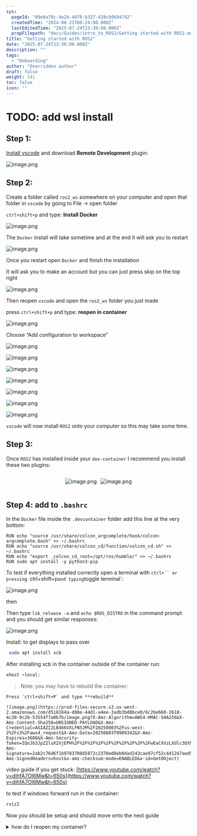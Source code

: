 ```yaml
---
sys:
  pageId: "89e0a78c-4e2b-4070-b327-d28cb0694742"
  createdTime: "2024-08-21T00:24:00.000Z"
  lastEditedTime: "2025-07-24T23:30:00.000Z"
  propFilepath: "docs/Guides/intro_to_ROS2/Getting started with ROS2.md"
title: "Getting started with ROS2"
date: "2025-07-24T23:30:00.000Z"
description: ""
tags:
  - "Onboarding"
author: "Overridden author"
draft: false
weight: 141
toc: false
icon: ""
---
```


# TODO: add wsl install

## Step 1:

[Install vscode](https://code.visualstudio.com/download) and download **Remote Development** plugin:

![image.png](https://prod-files-secure.s3.us-west-2.amazonaws.com/d518164a-d88e-44d1-a4ee-3adb3bd8bce0/efb52993-1881-4a40-b95e-6f020334f022/image.png?X-Amz-Algorithm=AWS4-HMAC-SHA256&X-Amz-Content-Sha256=UNSIGNED-PAYLOAD&X-Amz-Credential=ASIAZI2LB466SNA2D32Y%2F20250803%2Fus-west-2%2Fs3%2Faws4_request&X-Amz-Date=20250803T090930Z&X-Amz-Expires=3600&X-Amz-Security-Token=IQoJb3JpZ2luX2VjEPH%2F%2F%2F%2F%2F%2F%2F%2F%2F%2FwEaCXVzLXdlc3QtMiJHMEUCIQC4i5z4cZflC0P89LRB4n73UwXIPxIRaywiqaDJuki94QIgTHycn17Zs%2FDj0QJf7iirOGvcoiwdqI0KM9O8RB0d5hgq%2FwMIKhAAGgw2Mzc0MjMxODM4MDUiDLq1syyYZ9t2RUeWfyrcA1KGISiq%2B3mN7lmnZIS3Tz7KyscfCywunw%2BW9SWwAOl7w9j6ZZ1HGG1Bj6L6ROBnN56nSThSgBG%2FM%2BYoJ6lIOQvPx9gGsuSFPdrj0NsuAXSYWwiWfs1q5E225lUEKk5O34XOkdDZA5zJjbeBy0sn4%2BDMTXL2lQgXe%2BirXSRgfFbD9zzrYOVJ32dHwcpfa3KYK%2FXqH%2FEVd0unhESASkk9iBiAwQW8ZGWSqitceH6ham9JDI46JIWQVw2I4ZNwlMxDmcTO7wN%2BFRvKfWKlgYlRKOUIfesGAyIcWvR0WhHBJIvQ%2BY6gHcXxYL9wH1WAtj0M%2FB3wXK5SwNwBDFXKTk3llfJ3%2BfszhidFy%2BBa6AvlfBVSSQZDosTQ5ophRM2Xdn9jeQa%2FDhRFjDuRge0Gi6ZQkybARW7tVGIxBkNJd3yiTQl4%2BCahA2hVEi5Cu862LGXB3oXOeCy23Mlm5YJe%2BV%2Btf6L4td6RZ6iaM1L2Cdmdk8rBthxaicQ8%2FXh%2BaZwVaD%2BVZxn0llQqpN4Yc0nUUp5WC90D25zYjvvy3cNlHo9UjC9QiN9Smuuey%2B3IpABoq0LZk82UWXle8gYf65AvFyB1RMqAZa5D4IAQh1S5%2FgPm3jIyKUptMXWFLCaEBH4WMIfCvMQGOqUBWhZD3oGPLix%2Fla7Fg6opkJKK%2BX5qhVcAcLnYH4rVFBNjRPtnHP6zlQv0Kh%2FhCDOA3copFzODbFZ%2FEQAhhA7KhzrhHTB0ROWgg066V9hlJV3e%2BA8hKUDyHYFGMmpzCFedPwWm%2Fi0XTxRynmTvjr6a8MU8u1SBpUgwhUfojGGUMaarsihHfyXcTnpOXgN4DNpjIAlEFNAolwKIvWHRg33ompL2h9AO&X-Amz-Signature=91a772faf3c644c62a1e727ff56c8d720b4691b96b94eb78846d1812f369b8ab&X-Amz-SignedHeaders=host&x-amz-checksum-mode=ENABLED&x-id=GetObject)

## Step 2:

Create a folder called `ros2_ws` somewhere on your computer and open that folder in `vscode` by going to File → open folder 

`ctrl+shift+p` and type: **Install Docker**

![image.png](https://prod-files-secure.s3.us-west-2.amazonaws.com/d518164a-d88e-44d1-a4ee-3adb3bd8bce0/2269dc0e-1cd5-47ff-bceb-c04ad9b2eab0/image.png?X-Amz-Algorithm=AWS4-HMAC-SHA256&X-Amz-Content-Sha256=UNSIGNED-PAYLOAD&X-Amz-Credential=ASIAZI2LB466SNA2D32Y%2F20250803%2Fus-west-2%2Fs3%2Faws4_request&X-Amz-Date=20250803T090930Z&X-Amz-Expires=3600&X-Amz-Security-Token=IQoJb3JpZ2luX2VjEPH%2F%2F%2F%2F%2F%2F%2F%2F%2F%2FwEaCXVzLXdlc3QtMiJHMEUCIQC4i5z4cZflC0P89LRB4n73UwXIPxIRaywiqaDJuki94QIgTHycn17Zs%2FDj0QJf7iirOGvcoiwdqI0KM9O8RB0d5hgq%2FwMIKhAAGgw2Mzc0MjMxODM4MDUiDLq1syyYZ9t2RUeWfyrcA1KGISiq%2B3mN7lmnZIS3Tz7KyscfCywunw%2BW9SWwAOl7w9j6ZZ1HGG1Bj6L6ROBnN56nSThSgBG%2FM%2BYoJ6lIOQvPx9gGsuSFPdrj0NsuAXSYWwiWfs1q5E225lUEKk5O34XOkdDZA5zJjbeBy0sn4%2BDMTXL2lQgXe%2BirXSRgfFbD9zzrYOVJ32dHwcpfa3KYK%2FXqH%2FEVd0unhESASkk9iBiAwQW8ZGWSqitceH6ham9JDI46JIWQVw2I4ZNwlMxDmcTO7wN%2BFRvKfWKlgYlRKOUIfesGAyIcWvR0WhHBJIvQ%2BY6gHcXxYL9wH1WAtj0M%2FB3wXK5SwNwBDFXKTk3llfJ3%2BfszhidFy%2BBa6AvlfBVSSQZDosTQ5ophRM2Xdn9jeQa%2FDhRFjDuRge0Gi6ZQkybARW7tVGIxBkNJd3yiTQl4%2BCahA2hVEi5Cu862LGXB3oXOeCy23Mlm5YJe%2BV%2Btf6L4td6RZ6iaM1L2Cdmdk8rBthxaicQ8%2FXh%2BaZwVaD%2BVZxn0llQqpN4Yc0nUUp5WC90D25zYjvvy3cNlHo9UjC9QiN9Smuuey%2B3IpABoq0LZk82UWXle8gYf65AvFyB1RMqAZa5D4IAQh1S5%2FgPm3jIyKUptMXWFLCaEBH4WMIfCvMQGOqUBWhZD3oGPLix%2Fla7Fg6opkJKK%2BX5qhVcAcLnYH4rVFBNjRPtnHP6zlQv0Kh%2FhCDOA3copFzODbFZ%2FEQAhhA7KhzrhHTB0ROWgg066V9hlJV3e%2BA8hKUDyHYFGMmpzCFedPwWm%2Fi0XTxRynmTvjr6a8MU8u1SBpUgwhUfojGGUMaarsihHfyXcTnpOXgN4DNpjIAlEFNAolwKIvWHRg33ompL2h9AO&X-Amz-Signature=783bc6ff5eff40d0bf95f35720ec53aa657c092b83ae7f4d0268f107a0a1db1a&X-Amz-SignedHeaders=host&x-amz-checksum-mode=ENABLED&x-id=GetObject)

The `Docker` install will take sometime and at the end it will ask you to restart

![image.png](https://prod-files-secure.s3.us-west-2.amazonaws.com/d518164a-d88e-44d1-a4ee-3adb3bd8bce0/ed233f78-be33-4b1f-b89c-9c346c0e961e/image.png?X-Amz-Algorithm=AWS4-HMAC-SHA256&X-Amz-Content-Sha256=UNSIGNED-PAYLOAD&X-Amz-Credential=ASIAZI2LB466SNA2D32Y%2F20250803%2Fus-west-2%2Fs3%2Faws4_request&X-Amz-Date=20250803T090930Z&X-Amz-Expires=3600&X-Amz-Security-Token=IQoJb3JpZ2luX2VjEPH%2F%2F%2F%2F%2F%2F%2F%2F%2F%2FwEaCXVzLXdlc3QtMiJHMEUCIQC4i5z4cZflC0P89LRB4n73UwXIPxIRaywiqaDJuki94QIgTHycn17Zs%2FDj0QJf7iirOGvcoiwdqI0KM9O8RB0d5hgq%2FwMIKhAAGgw2Mzc0MjMxODM4MDUiDLq1syyYZ9t2RUeWfyrcA1KGISiq%2B3mN7lmnZIS3Tz7KyscfCywunw%2BW9SWwAOl7w9j6ZZ1HGG1Bj6L6ROBnN56nSThSgBG%2FM%2BYoJ6lIOQvPx9gGsuSFPdrj0NsuAXSYWwiWfs1q5E225lUEKk5O34XOkdDZA5zJjbeBy0sn4%2BDMTXL2lQgXe%2BirXSRgfFbD9zzrYOVJ32dHwcpfa3KYK%2FXqH%2FEVd0unhESASkk9iBiAwQW8ZGWSqitceH6ham9JDI46JIWQVw2I4ZNwlMxDmcTO7wN%2BFRvKfWKlgYlRKOUIfesGAyIcWvR0WhHBJIvQ%2BY6gHcXxYL9wH1WAtj0M%2FB3wXK5SwNwBDFXKTk3llfJ3%2BfszhidFy%2BBa6AvlfBVSSQZDosTQ5ophRM2Xdn9jeQa%2FDhRFjDuRge0Gi6ZQkybARW7tVGIxBkNJd3yiTQl4%2BCahA2hVEi5Cu862LGXB3oXOeCy23Mlm5YJe%2BV%2Btf6L4td6RZ6iaM1L2Cdmdk8rBthxaicQ8%2FXh%2BaZwVaD%2BVZxn0llQqpN4Yc0nUUp5WC90D25zYjvvy3cNlHo9UjC9QiN9Smuuey%2B3IpABoq0LZk82UWXle8gYf65AvFyB1RMqAZa5D4IAQh1S5%2FgPm3jIyKUptMXWFLCaEBH4WMIfCvMQGOqUBWhZD3oGPLix%2Fla7Fg6opkJKK%2BX5qhVcAcLnYH4rVFBNjRPtnHP6zlQv0Kh%2FhCDOA3copFzODbFZ%2FEQAhhA7KhzrhHTB0ROWgg066V9hlJV3e%2BA8hKUDyHYFGMmpzCFedPwWm%2Fi0XTxRynmTvjr6a8MU8u1SBpUgwhUfojGGUMaarsihHfyXcTnpOXgN4DNpjIAlEFNAolwKIvWHRg33ompL2h9AO&X-Amz-Signature=8ce4b6d07ca93df67957b9052712cba0eef1c820cdccbb76add5c8d0347c8649&X-Amz-SignedHeaders=host&x-amz-checksum-mode=ENABLED&x-id=GetObject)

Once you restart open `Docker` and finish the installation

It will ask you to make an account but you can just press skip on the top right

![image.png](https://prod-files-secure.s3.us-west-2.amazonaws.com/d518164a-d88e-44d1-a4ee-3adb3bd8bce0/21010ad9-1659-4fd9-9f59-9932a09b2a3d/image.png?X-Amz-Algorithm=AWS4-HMAC-SHA256&X-Amz-Content-Sha256=UNSIGNED-PAYLOAD&X-Amz-Credential=ASIAZI2LB466SNA2D32Y%2F20250803%2Fus-west-2%2Fs3%2Faws4_request&X-Amz-Date=20250803T090930Z&X-Amz-Expires=3600&X-Amz-Security-Token=IQoJb3JpZ2luX2VjEPH%2F%2F%2F%2F%2F%2F%2F%2F%2F%2FwEaCXVzLXdlc3QtMiJHMEUCIQC4i5z4cZflC0P89LRB4n73UwXIPxIRaywiqaDJuki94QIgTHycn17Zs%2FDj0QJf7iirOGvcoiwdqI0KM9O8RB0d5hgq%2FwMIKhAAGgw2Mzc0MjMxODM4MDUiDLq1syyYZ9t2RUeWfyrcA1KGISiq%2B3mN7lmnZIS3Tz7KyscfCywunw%2BW9SWwAOl7w9j6ZZ1HGG1Bj6L6ROBnN56nSThSgBG%2FM%2BYoJ6lIOQvPx9gGsuSFPdrj0NsuAXSYWwiWfs1q5E225lUEKk5O34XOkdDZA5zJjbeBy0sn4%2BDMTXL2lQgXe%2BirXSRgfFbD9zzrYOVJ32dHwcpfa3KYK%2FXqH%2FEVd0unhESASkk9iBiAwQW8ZGWSqitceH6ham9JDI46JIWQVw2I4ZNwlMxDmcTO7wN%2BFRvKfWKlgYlRKOUIfesGAyIcWvR0WhHBJIvQ%2BY6gHcXxYL9wH1WAtj0M%2FB3wXK5SwNwBDFXKTk3llfJ3%2BfszhidFy%2BBa6AvlfBVSSQZDosTQ5ophRM2Xdn9jeQa%2FDhRFjDuRge0Gi6ZQkybARW7tVGIxBkNJd3yiTQl4%2BCahA2hVEi5Cu862LGXB3oXOeCy23Mlm5YJe%2BV%2Btf6L4td6RZ6iaM1L2Cdmdk8rBthxaicQ8%2FXh%2BaZwVaD%2BVZxn0llQqpN4Yc0nUUp5WC90D25zYjvvy3cNlHo9UjC9QiN9Smuuey%2B3IpABoq0LZk82UWXle8gYf65AvFyB1RMqAZa5D4IAQh1S5%2FgPm3jIyKUptMXWFLCaEBH4WMIfCvMQGOqUBWhZD3oGPLix%2Fla7Fg6opkJKK%2BX5qhVcAcLnYH4rVFBNjRPtnHP6zlQv0Kh%2FhCDOA3copFzODbFZ%2FEQAhhA7KhzrhHTB0ROWgg066V9hlJV3e%2BA8hKUDyHYFGMmpzCFedPwWm%2Fi0XTxRynmTvjr6a8MU8u1SBpUgwhUfojGGUMaarsihHfyXcTnpOXgN4DNpjIAlEFNAolwKIvWHRg33ompL2h9AO&X-Amz-Signature=1096c319094ffc747c903c22b774ddf1e3f4157f2b5ae806e5320381b5ac3ac8&X-Amz-SignedHeaders=host&x-amz-checksum-mode=ENABLED&x-id=GetObject)

Then reopen `vscode` and open the `ros2_ws` folder you just made

press `ctrl+shift+p` and type: **reopen in container**

![image.png](https://prod-files-secure.s3.us-west-2.amazonaws.com/d518164a-d88e-44d1-a4ee-3adb3bd8bce0/4e93b8c2-41ad-488c-8095-c74205196118/image.png?X-Amz-Algorithm=AWS4-HMAC-SHA256&X-Amz-Content-Sha256=UNSIGNED-PAYLOAD&X-Amz-Credential=ASIAZI2LB466SNA2D32Y%2F20250803%2Fus-west-2%2Fs3%2Faws4_request&X-Amz-Date=20250803T090930Z&X-Amz-Expires=3600&X-Amz-Security-Token=IQoJb3JpZ2luX2VjEPH%2F%2F%2F%2F%2F%2F%2F%2F%2F%2FwEaCXVzLXdlc3QtMiJHMEUCIQC4i5z4cZflC0P89LRB4n73UwXIPxIRaywiqaDJuki94QIgTHycn17Zs%2FDj0QJf7iirOGvcoiwdqI0KM9O8RB0d5hgq%2FwMIKhAAGgw2Mzc0MjMxODM4MDUiDLq1syyYZ9t2RUeWfyrcA1KGISiq%2B3mN7lmnZIS3Tz7KyscfCywunw%2BW9SWwAOl7w9j6ZZ1HGG1Bj6L6ROBnN56nSThSgBG%2FM%2BYoJ6lIOQvPx9gGsuSFPdrj0NsuAXSYWwiWfs1q5E225lUEKk5O34XOkdDZA5zJjbeBy0sn4%2BDMTXL2lQgXe%2BirXSRgfFbD9zzrYOVJ32dHwcpfa3KYK%2FXqH%2FEVd0unhESASkk9iBiAwQW8ZGWSqitceH6ham9JDI46JIWQVw2I4ZNwlMxDmcTO7wN%2BFRvKfWKlgYlRKOUIfesGAyIcWvR0WhHBJIvQ%2BY6gHcXxYL9wH1WAtj0M%2FB3wXK5SwNwBDFXKTk3llfJ3%2BfszhidFy%2BBa6AvlfBVSSQZDosTQ5ophRM2Xdn9jeQa%2FDhRFjDuRge0Gi6ZQkybARW7tVGIxBkNJd3yiTQl4%2BCahA2hVEi5Cu862LGXB3oXOeCy23Mlm5YJe%2BV%2Btf6L4td6RZ6iaM1L2Cdmdk8rBthxaicQ8%2FXh%2BaZwVaD%2BVZxn0llQqpN4Yc0nUUp5WC90D25zYjvvy3cNlHo9UjC9QiN9Smuuey%2B3IpABoq0LZk82UWXle8gYf65AvFyB1RMqAZa5D4IAQh1S5%2FgPm3jIyKUptMXWFLCaEBH4WMIfCvMQGOqUBWhZD3oGPLix%2Fla7Fg6opkJKK%2BX5qhVcAcLnYH4rVFBNjRPtnHP6zlQv0Kh%2FhCDOA3copFzODbFZ%2FEQAhhA7KhzrhHTB0ROWgg066V9hlJV3e%2BA8hKUDyHYFGMmpzCFedPwWm%2Fi0XTxRynmTvjr6a8MU8u1SBpUgwhUfojGGUMaarsihHfyXcTnpOXgN4DNpjIAlEFNAolwKIvWHRg33ompL2h9AO&X-Amz-Signature=b019d32f87b367312caead0497b9b1d85e9b7c351fed980613cf5515269802ac&X-Amz-SignedHeaders=host&x-amz-checksum-mode=ENABLED&x-id=GetObject)

Choose “Add configuration to workspace”

![image.png](https://prod-files-secure.s3.us-west-2.amazonaws.com/d518164a-d88e-44d1-a4ee-3adb3bd8bce0/9560b282-5060-4989-ba37-97e7b2c22476/image.png?X-Amz-Algorithm=AWS4-HMAC-SHA256&X-Amz-Content-Sha256=UNSIGNED-PAYLOAD&X-Amz-Credential=ASIAZI2LB466SNA2D32Y%2F20250803%2Fus-west-2%2Fs3%2Faws4_request&X-Amz-Date=20250803T090930Z&X-Amz-Expires=3600&X-Amz-Security-Token=IQoJb3JpZ2luX2VjEPH%2F%2F%2F%2F%2F%2F%2F%2F%2F%2FwEaCXVzLXdlc3QtMiJHMEUCIQC4i5z4cZflC0P89LRB4n73UwXIPxIRaywiqaDJuki94QIgTHycn17Zs%2FDj0QJf7iirOGvcoiwdqI0KM9O8RB0d5hgq%2FwMIKhAAGgw2Mzc0MjMxODM4MDUiDLq1syyYZ9t2RUeWfyrcA1KGISiq%2B3mN7lmnZIS3Tz7KyscfCywunw%2BW9SWwAOl7w9j6ZZ1HGG1Bj6L6ROBnN56nSThSgBG%2FM%2BYoJ6lIOQvPx9gGsuSFPdrj0NsuAXSYWwiWfs1q5E225lUEKk5O34XOkdDZA5zJjbeBy0sn4%2BDMTXL2lQgXe%2BirXSRgfFbD9zzrYOVJ32dHwcpfa3KYK%2FXqH%2FEVd0unhESASkk9iBiAwQW8ZGWSqitceH6ham9JDI46JIWQVw2I4ZNwlMxDmcTO7wN%2BFRvKfWKlgYlRKOUIfesGAyIcWvR0WhHBJIvQ%2BY6gHcXxYL9wH1WAtj0M%2FB3wXK5SwNwBDFXKTk3llfJ3%2BfszhidFy%2BBa6AvlfBVSSQZDosTQ5ophRM2Xdn9jeQa%2FDhRFjDuRge0Gi6ZQkybARW7tVGIxBkNJd3yiTQl4%2BCahA2hVEi5Cu862LGXB3oXOeCy23Mlm5YJe%2BV%2Btf6L4td6RZ6iaM1L2Cdmdk8rBthxaicQ8%2FXh%2BaZwVaD%2BVZxn0llQqpN4Yc0nUUp5WC90D25zYjvvy3cNlHo9UjC9QiN9Smuuey%2B3IpABoq0LZk82UWXle8gYf65AvFyB1RMqAZa5D4IAQh1S5%2FgPm3jIyKUptMXWFLCaEBH4WMIfCvMQGOqUBWhZD3oGPLix%2Fla7Fg6opkJKK%2BX5qhVcAcLnYH4rVFBNjRPtnHP6zlQv0Kh%2FhCDOA3copFzODbFZ%2FEQAhhA7KhzrhHTB0ROWgg066V9hlJV3e%2BA8hKUDyHYFGMmpzCFedPwWm%2Fi0XTxRynmTvjr6a8MU8u1SBpUgwhUfojGGUMaarsihHfyXcTnpOXgN4DNpjIAlEFNAolwKIvWHRg33ompL2h9AO&X-Amz-Signature=1076818446f9fb8cf13c72d6cf2cf795e73a21aa7d9e9d9924796a54e319a6d5&X-Amz-SignedHeaders=host&x-amz-checksum-mode=ENABLED&x-id=GetObject)

![image.png](https://prod-files-secure.s3.us-west-2.amazonaws.com/d518164a-d88e-44d1-a4ee-3adb3bd8bce0/2ee63f81-886b-48e8-a553-dc6e5eac99e4/image.png?X-Amz-Algorithm=AWS4-HMAC-SHA256&X-Amz-Content-Sha256=UNSIGNED-PAYLOAD&X-Amz-Credential=ASIAZI2LB466SNA2D32Y%2F20250803%2Fus-west-2%2Fs3%2Faws4_request&X-Amz-Date=20250803T090930Z&X-Amz-Expires=3600&X-Amz-Security-Token=IQoJb3JpZ2luX2VjEPH%2F%2F%2F%2F%2F%2F%2F%2F%2F%2FwEaCXVzLXdlc3QtMiJHMEUCIQC4i5z4cZflC0P89LRB4n73UwXIPxIRaywiqaDJuki94QIgTHycn17Zs%2FDj0QJf7iirOGvcoiwdqI0KM9O8RB0d5hgq%2FwMIKhAAGgw2Mzc0MjMxODM4MDUiDLq1syyYZ9t2RUeWfyrcA1KGISiq%2B3mN7lmnZIS3Tz7KyscfCywunw%2BW9SWwAOl7w9j6ZZ1HGG1Bj6L6ROBnN56nSThSgBG%2FM%2BYoJ6lIOQvPx9gGsuSFPdrj0NsuAXSYWwiWfs1q5E225lUEKk5O34XOkdDZA5zJjbeBy0sn4%2BDMTXL2lQgXe%2BirXSRgfFbD9zzrYOVJ32dHwcpfa3KYK%2FXqH%2FEVd0unhESASkk9iBiAwQW8ZGWSqitceH6ham9JDI46JIWQVw2I4ZNwlMxDmcTO7wN%2BFRvKfWKlgYlRKOUIfesGAyIcWvR0WhHBJIvQ%2BY6gHcXxYL9wH1WAtj0M%2FB3wXK5SwNwBDFXKTk3llfJ3%2BfszhidFy%2BBa6AvlfBVSSQZDosTQ5ophRM2Xdn9jeQa%2FDhRFjDuRge0Gi6ZQkybARW7tVGIxBkNJd3yiTQl4%2BCahA2hVEi5Cu862LGXB3oXOeCy23Mlm5YJe%2BV%2Btf6L4td6RZ6iaM1L2Cdmdk8rBthxaicQ8%2FXh%2BaZwVaD%2BVZxn0llQqpN4Yc0nUUp5WC90D25zYjvvy3cNlHo9UjC9QiN9Smuuey%2B3IpABoq0LZk82UWXle8gYf65AvFyB1RMqAZa5D4IAQh1S5%2FgPm3jIyKUptMXWFLCaEBH4WMIfCvMQGOqUBWhZD3oGPLix%2Fla7Fg6opkJKK%2BX5qhVcAcLnYH4rVFBNjRPtnHP6zlQv0Kh%2FhCDOA3copFzODbFZ%2FEQAhhA7KhzrhHTB0ROWgg066V9hlJV3e%2BA8hKUDyHYFGMmpzCFedPwWm%2Fi0XTxRynmTvjr6a8MU8u1SBpUgwhUfojGGUMaarsihHfyXcTnpOXgN4DNpjIAlEFNAolwKIvWHRg33ompL2h9AO&X-Amz-Signature=4de63be54deb908aff4f07c746f833f81473ba08837731bcd97618e1f41d86c7&X-Amz-SignedHeaders=host&x-amz-checksum-mode=ENABLED&x-id=GetObject)

![image.png](https://prod-files-secure.s3.us-west-2.amazonaws.com/d518164a-d88e-44d1-a4ee-3adb3bd8bce0/e0fd626c-c8b6-4b2c-95d1-fa4c26514504/image.png?X-Amz-Algorithm=AWS4-HMAC-SHA256&X-Amz-Content-Sha256=UNSIGNED-PAYLOAD&X-Amz-Credential=ASIAZI2LB466SNA2D32Y%2F20250803%2Fus-west-2%2Fs3%2Faws4_request&X-Amz-Date=20250803T090930Z&X-Amz-Expires=3600&X-Amz-Security-Token=IQoJb3JpZ2luX2VjEPH%2F%2F%2F%2F%2F%2F%2F%2F%2F%2FwEaCXVzLXdlc3QtMiJHMEUCIQC4i5z4cZflC0P89LRB4n73UwXIPxIRaywiqaDJuki94QIgTHycn17Zs%2FDj0QJf7iirOGvcoiwdqI0KM9O8RB0d5hgq%2FwMIKhAAGgw2Mzc0MjMxODM4MDUiDLq1syyYZ9t2RUeWfyrcA1KGISiq%2B3mN7lmnZIS3Tz7KyscfCywunw%2BW9SWwAOl7w9j6ZZ1HGG1Bj6L6ROBnN56nSThSgBG%2FM%2BYoJ6lIOQvPx9gGsuSFPdrj0NsuAXSYWwiWfs1q5E225lUEKk5O34XOkdDZA5zJjbeBy0sn4%2BDMTXL2lQgXe%2BirXSRgfFbD9zzrYOVJ32dHwcpfa3KYK%2FXqH%2FEVd0unhESASkk9iBiAwQW8ZGWSqitceH6ham9JDI46JIWQVw2I4ZNwlMxDmcTO7wN%2BFRvKfWKlgYlRKOUIfesGAyIcWvR0WhHBJIvQ%2BY6gHcXxYL9wH1WAtj0M%2FB3wXK5SwNwBDFXKTk3llfJ3%2BfszhidFy%2BBa6AvlfBVSSQZDosTQ5ophRM2Xdn9jeQa%2FDhRFjDuRge0Gi6ZQkybARW7tVGIxBkNJd3yiTQl4%2BCahA2hVEi5Cu862LGXB3oXOeCy23Mlm5YJe%2BV%2Btf6L4td6RZ6iaM1L2Cdmdk8rBthxaicQ8%2FXh%2BaZwVaD%2BVZxn0llQqpN4Yc0nUUp5WC90D25zYjvvy3cNlHo9UjC9QiN9Smuuey%2B3IpABoq0LZk82UWXle8gYf65AvFyB1RMqAZa5D4IAQh1S5%2FgPm3jIyKUptMXWFLCaEBH4WMIfCvMQGOqUBWhZD3oGPLix%2Fla7Fg6opkJKK%2BX5qhVcAcLnYH4rVFBNjRPtnHP6zlQv0Kh%2FhCDOA3copFzODbFZ%2FEQAhhA7KhzrhHTB0ROWgg066V9hlJV3e%2BA8hKUDyHYFGMmpzCFedPwWm%2Fi0XTxRynmTvjr6a8MU8u1SBpUgwhUfojGGUMaarsihHfyXcTnpOXgN4DNpjIAlEFNAolwKIvWHRg33ompL2h9AO&X-Amz-Signature=28ace0b8337a2be3f1f58a76b7716009850a2f859ea173cfaa659b219f2cf8c7&X-Amz-SignedHeaders=host&x-amz-checksum-mode=ENABLED&x-id=GetObject)

![image.png](https://prod-files-secure.s3.us-west-2.amazonaws.com/d518164a-d88e-44d1-a4ee-3adb3bd8bce0/a2e13f50-d2ab-4719-a4c2-7ced634bfc9d/image.png?X-Amz-Algorithm=AWS4-HMAC-SHA256&X-Amz-Content-Sha256=UNSIGNED-PAYLOAD&X-Amz-Credential=ASIAZI2LB466SNA2D32Y%2F20250803%2Fus-west-2%2Fs3%2Faws4_request&X-Amz-Date=20250803T090930Z&X-Amz-Expires=3600&X-Amz-Security-Token=IQoJb3JpZ2luX2VjEPH%2F%2F%2F%2F%2F%2F%2F%2F%2F%2FwEaCXVzLXdlc3QtMiJHMEUCIQC4i5z4cZflC0P89LRB4n73UwXIPxIRaywiqaDJuki94QIgTHycn17Zs%2FDj0QJf7iirOGvcoiwdqI0KM9O8RB0d5hgq%2FwMIKhAAGgw2Mzc0MjMxODM4MDUiDLq1syyYZ9t2RUeWfyrcA1KGISiq%2B3mN7lmnZIS3Tz7KyscfCywunw%2BW9SWwAOl7w9j6ZZ1HGG1Bj6L6ROBnN56nSThSgBG%2FM%2BYoJ6lIOQvPx9gGsuSFPdrj0NsuAXSYWwiWfs1q5E225lUEKk5O34XOkdDZA5zJjbeBy0sn4%2BDMTXL2lQgXe%2BirXSRgfFbD9zzrYOVJ32dHwcpfa3KYK%2FXqH%2FEVd0unhESASkk9iBiAwQW8ZGWSqitceH6ham9JDI46JIWQVw2I4ZNwlMxDmcTO7wN%2BFRvKfWKlgYlRKOUIfesGAyIcWvR0WhHBJIvQ%2BY6gHcXxYL9wH1WAtj0M%2FB3wXK5SwNwBDFXKTk3llfJ3%2BfszhidFy%2BBa6AvlfBVSSQZDosTQ5ophRM2Xdn9jeQa%2FDhRFjDuRge0Gi6ZQkybARW7tVGIxBkNJd3yiTQl4%2BCahA2hVEi5Cu862LGXB3oXOeCy23Mlm5YJe%2BV%2Btf6L4td6RZ6iaM1L2Cdmdk8rBthxaicQ8%2FXh%2BaZwVaD%2BVZxn0llQqpN4Yc0nUUp5WC90D25zYjvvy3cNlHo9UjC9QiN9Smuuey%2B3IpABoq0LZk82UWXle8gYf65AvFyB1RMqAZa5D4IAQh1S5%2FgPm3jIyKUptMXWFLCaEBH4WMIfCvMQGOqUBWhZD3oGPLix%2Fla7Fg6opkJKK%2BX5qhVcAcLnYH4rVFBNjRPtnHP6zlQv0Kh%2FhCDOA3copFzODbFZ%2FEQAhhA7KhzrhHTB0ROWgg066V9hlJV3e%2BA8hKUDyHYFGMmpzCFedPwWm%2Fi0XTxRynmTvjr6a8MU8u1SBpUgwhUfojGGUMaarsihHfyXcTnpOXgN4DNpjIAlEFNAolwKIvWHRg33ompL2h9AO&X-Amz-Signature=07cafa86bc2ae5d9dcff604ad33f2eca19a5b745e2777afb6d7eee9bd3b793b6&X-Amz-SignedHeaders=host&x-amz-checksum-mode=ENABLED&x-id=GetObject)

![image.png](https://prod-files-secure.s3.us-west-2.amazonaws.com/d518164a-d88e-44d1-a4ee-3adb3bd8bce0/6cc478ad-aaba-4bf7-9fcc-403277ab896c/image.png?X-Amz-Algorithm=AWS4-HMAC-SHA256&X-Amz-Content-Sha256=UNSIGNED-PAYLOAD&X-Amz-Credential=ASIAZI2LB466SNA2D32Y%2F20250803%2Fus-west-2%2Fs3%2Faws4_request&X-Amz-Date=20250803T090930Z&X-Amz-Expires=3600&X-Amz-Security-Token=IQoJb3JpZ2luX2VjEPH%2F%2F%2F%2F%2F%2F%2F%2F%2F%2FwEaCXVzLXdlc3QtMiJHMEUCIQC4i5z4cZflC0P89LRB4n73UwXIPxIRaywiqaDJuki94QIgTHycn17Zs%2FDj0QJf7iirOGvcoiwdqI0KM9O8RB0d5hgq%2FwMIKhAAGgw2Mzc0MjMxODM4MDUiDLq1syyYZ9t2RUeWfyrcA1KGISiq%2B3mN7lmnZIS3Tz7KyscfCywunw%2BW9SWwAOl7w9j6ZZ1HGG1Bj6L6ROBnN56nSThSgBG%2FM%2BYoJ6lIOQvPx9gGsuSFPdrj0NsuAXSYWwiWfs1q5E225lUEKk5O34XOkdDZA5zJjbeBy0sn4%2BDMTXL2lQgXe%2BirXSRgfFbD9zzrYOVJ32dHwcpfa3KYK%2FXqH%2FEVd0unhESASkk9iBiAwQW8ZGWSqitceH6ham9JDI46JIWQVw2I4ZNwlMxDmcTO7wN%2BFRvKfWKlgYlRKOUIfesGAyIcWvR0WhHBJIvQ%2BY6gHcXxYL9wH1WAtj0M%2FB3wXK5SwNwBDFXKTk3llfJ3%2BfszhidFy%2BBa6AvlfBVSSQZDosTQ5ophRM2Xdn9jeQa%2FDhRFjDuRge0Gi6ZQkybARW7tVGIxBkNJd3yiTQl4%2BCahA2hVEi5Cu862LGXB3oXOeCy23Mlm5YJe%2BV%2Btf6L4td6RZ6iaM1L2Cdmdk8rBthxaicQ8%2FXh%2BaZwVaD%2BVZxn0llQqpN4Yc0nUUp5WC90D25zYjvvy3cNlHo9UjC9QiN9Smuuey%2B3IpABoq0LZk82UWXle8gYf65AvFyB1RMqAZa5D4IAQh1S5%2FgPm3jIyKUptMXWFLCaEBH4WMIfCvMQGOqUBWhZD3oGPLix%2Fla7Fg6opkJKK%2BX5qhVcAcLnYH4rVFBNjRPtnHP6zlQv0Kh%2FhCDOA3copFzODbFZ%2FEQAhhA7KhzrhHTB0ROWgg066V9hlJV3e%2BA8hKUDyHYFGMmpzCFedPwWm%2Fi0XTxRynmTvjr6a8MU8u1SBpUgwhUfojGGUMaarsihHfyXcTnpOXgN4DNpjIAlEFNAolwKIvWHRg33ompL2h9AO&X-Amz-Signature=f63cf6a8b2c6dd8bc0eda3623916bf10f333b8c5cf1bee67186881d8eeccd86a&X-Amz-SignedHeaders=host&x-amz-checksum-mode=ENABLED&x-id=GetObject)

![image.png](https://prod-files-secure.s3.us-west-2.amazonaws.com/d518164a-d88e-44d1-a4ee-3adb3bd8bce0/53255b28-f75e-430f-b9e3-c0ac8577e42b/image.png?X-Amz-Algorithm=AWS4-HMAC-SHA256&X-Amz-Content-Sha256=UNSIGNED-PAYLOAD&X-Amz-Credential=ASIAZI2LB466SNA2D32Y%2F20250803%2Fus-west-2%2Fs3%2Faws4_request&X-Amz-Date=20250803T090930Z&X-Amz-Expires=3600&X-Amz-Security-Token=IQoJb3JpZ2luX2VjEPH%2F%2F%2F%2F%2F%2F%2F%2F%2F%2FwEaCXVzLXdlc3QtMiJHMEUCIQC4i5z4cZflC0P89LRB4n73UwXIPxIRaywiqaDJuki94QIgTHycn17Zs%2FDj0QJf7iirOGvcoiwdqI0KM9O8RB0d5hgq%2FwMIKhAAGgw2Mzc0MjMxODM4MDUiDLq1syyYZ9t2RUeWfyrcA1KGISiq%2B3mN7lmnZIS3Tz7KyscfCywunw%2BW9SWwAOl7w9j6ZZ1HGG1Bj6L6ROBnN56nSThSgBG%2FM%2BYoJ6lIOQvPx9gGsuSFPdrj0NsuAXSYWwiWfs1q5E225lUEKk5O34XOkdDZA5zJjbeBy0sn4%2BDMTXL2lQgXe%2BirXSRgfFbD9zzrYOVJ32dHwcpfa3KYK%2FXqH%2FEVd0unhESASkk9iBiAwQW8ZGWSqitceH6ham9JDI46JIWQVw2I4ZNwlMxDmcTO7wN%2BFRvKfWKlgYlRKOUIfesGAyIcWvR0WhHBJIvQ%2BY6gHcXxYL9wH1WAtj0M%2FB3wXK5SwNwBDFXKTk3llfJ3%2BfszhidFy%2BBa6AvlfBVSSQZDosTQ5ophRM2Xdn9jeQa%2FDhRFjDuRge0Gi6ZQkybARW7tVGIxBkNJd3yiTQl4%2BCahA2hVEi5Cu862LGXB3oXOeCy23Mlm5YJe%2BV%2Btf6L4td6RZ6iaM1L2Cdmdk8rBthxaicQ8%2FXh%2BaZwVaD%2BVZxn0llQqpN4Yc0nUUp5WC90D25zYjvvy3cNlHo9UjC9QiN9Smuuey%2B3IpABoq0LZk82UWXle8gYf65AvFyB1RMqAZa5D4IAQh1S5%2FgPm3jIyKUptMXWFLCaEBH4WMIfCvMQGOqUBWhZD3oGPLix%2Fla7Fg6opkJKK%2BX5qhVcAcLnYH4rVFBNjRPtnHP6zlQv0Kh%2FhCDOA3copFzODbFZ%2FEQAhhA7KhzrhHTB0ROWgg066V9hlJV3e%2BA8hKUDyHYFGMmpzCFedPwWm%2Fi0XTxRynmTvjr6a8MU8u1SBpUgwhUfojGGUMaarsihHfyXcTnpOXgN4DNpjIAlEFNAolwKIvWHRg33ompL2h9AO&X-Amz-Signature=1b229b54124a4ca00ec45d4203158f62f640e95ef4d6399fa98de257b097ade6&X-Amz-SignedHeaders=host&x-amz-checksum-mode=ENABLED&x-id=GetObject)

![image.png](https://prod-files-secure.s3.us-west-2.amazonaws.com/d518164a-d88e-44d1-a4ee-3adb3bd8bce0/7c562767-5af9-4ffb-97d1-327bcdf4ee00/image.png?X-Amz-Algorithm=AWS4-HMAC-SHA256&X-Amz-Content-Sha256=UNSIGNED-PAYLOAD&X-Amz-Credential=ASIAZI2LB466SNA2D32Y%2F20250803%2Fus-west-2%2Fs3%2Faws4_request&X-Amz-Date=20250803T090930Z&X-Amz-Expires=3600&X-Amz-Security-Token=IQoJb3JpZ2luX2VjEPH%2F%2F%2F%2F%2F%2F%2F%2F%2F%2FwEaCXVzLXdlc3QtMiJHMEUCIQC4i5z4cZflC0P89LRB4n73UwXIPxIRaywiqaDJuki94QIgTHycn17Zs%2FDj0QJf7iirOGvcoiwdqI0KM9O8RB0d5hgq%2FwMIKhAAGgw2Mzc0MjMxODM4MDUiDLq1syyYZ9t2RUeWfyrcA1KGISiq%2B3mN7lmnZIS3Tz7KyscfCywunw%2BW9SWwAOl7w9j6ZZ1HGG1Bj6L6ROBnN56nSThSgBG%2FM%2BYoJ6lIOQvPx9gGsuSFPdrj0NsuAXSYWwiWfs1q5E225lUEKk5O34XOkdDZA5zJjbeBy0sn4%2BDMTXL2lQgXe%2BirXSRgfFbD9zzrYOVJ32dHwcpfa3KYK%2FXqH%2FEVd0unhESASkk9iBiAwQW8ZGWSqitceH6ham9JDI46JIWQVw2I4ZNwlMxDmcTO7wN%2BFRvKfWKlgYlRKOUIfesGAyIcWvR0WhHBJIvQ%2BY6gHcXxYL9wH1WAtj0M%2FB3wXK5SwNwBDFXKTk3llfJ3%2BfszhidFy%2BBa6AvlfBVSSQZDosTQ5ophRM2Xdn9jeQa%2FDhRFjDuRge0Gi6ZQkybARW7tVGIxBkNJd3yiTQl4%2BCahA2hVEi5Cu862LGXB3oXOeCy23Mlm5YJe%2BV%2Btf6L4td6RZ6iaM1L2Cdmdk8rBthxaicQ8%2FXh%2BaZwVaD%2BVZxn0llQqpN4Yc0nUUp5WC90D25zYjvvy3cNlHo9UjC9QiN9Smuuey%2B3IpABoq0LZk82UWXle8gYf65AvFyB1RMqAZa5D4IAQh1S5%2FgPm3jIyKUptMXWFLCaEBH4WMIfCvMQGOqUBWhZD3oGPLix%2Fla7Fg6opkJKK%2BX5qhVcAcLnYH4rVFBNjRPtnHP6zlQv0Kh%2FhCDOA3copFzODbFZ%2FEQAhhA7KhzrhHTB0ROWgg066V9hlJV3e%2BA8hKUDyHYFGMmpzCFedPwWm%2Fi0XTxRynmTvjr6a8MU8u1SBpUgwhUfojGGUMaarsihHfyXcTnpOXgN4DNpjIAlEFNAolwKIvWHRg33ompL2h9AO&X-Amz-Signature=12953c024627055854c86c780c7ab8cd38af16473f7d95b10d6b74e4f82f38b3&X-Amz-SignedHeaders=host&x-amz-checksum-mode=ENABLED&x-id=GetObject)

`vscode` will now install `ROS2` onto your computer so this may take some time.

## Step 3:

Once `ROS2` has installed inside your `dev-container` I recommend you install these two plugins:

<div style="display: flex;flex-direction: row; column-gap:10px; max-width: 630px;justify-content: center;">
<div>

![image.png](https://prod-files-secure.s3.us-west-2.amazonaws.com/d518164a-d88e-44d1-a4ee-3adb3bd8bce0/3fc3d550-5a54-4ba1-ba6b-faa01cdb7369/image.png?X-Amz-Algorithm=AWS4-HMAC-SHA256&X-Amz-Content-Sha256=UNSIGNED-PAYLOAD&X-Amz-Credential=ASIAZI2LB4664SV2ULGB%2F20250803%2Fus-west-2%2Fs3%2Faws4_request&X-Amz-Date=20250803T090933Z&X-Amz-Expires=3600&X-Amz-Security-Token=IQoJb3JpZ2luX2VjEPH%2F%2F%2F%2F%2F%2F%2F%2F%2F%2FwEaCXVzLXdlc3QtMiJHMEUCIQDxDSZHal9D9RF4r2ASb87gY%2F21c%2BCSx6EwAnei%2BXeYSAIgGQdvFA2DLIhVhjGED7PDNlBB%2FsbPaF2aTjj2oLtzihAq%2FwMIKhAAGgw2Mzc0MjMxODM4MDUiDCRogd1zlpmyv7MnNyrcA4ymNNZBClMZmQbXpbQXYkgUl8s11YL4YEDGud%2BWWfCYC%2B6%2BaW%2BZ%2FIxjmqWojektjKW6LVfXGHHhYbrlnnUziONaO1geq6swY4Dv%2FLICtYK4bhnATkYDoobeBWanrCCIUbbStMJC7HsjmgLxJCC9nkXufSdKkK1pZwOnjSJlYP2N8ezluUYXFrRVWAwp1MYpB3i1JEOsgwCVU07PLMBuQP1kUkdtnFtSy2znbPGi7Tnk5to8bUj%2Fut4P6DtEzv%2BCrtSLK%2B9oRrHPs6XuwkvcLSnsNatUZpf5KIWOSGXWxb2BWjgv0oWQV1HWwFVYbi7PMdmh4r0Zc8OlUBQyJCuYJ3ePb4U5bRdMPOo1PTvrKN0%2BA1tj1lX94qIkg%2FtUJ8vNqjN2lf8by068BuwvjyCpFJ3pYMYJdSc7bD0izMNOynQNnk2WrhqDEeq8cHLoOIESJQp%2FxfkkoxFwRwdKS0LJbCjKsQcvOx2RD0YyWepF%2F0ZB6tvnAjliPmwKkt70q3DW1ko4PE3w5eMFGUzep%2BanU1qXq5mf5d%2BZXZZe%2Fz2ndh9oFDjksjpC8DSl27UoAtu4GsP89EnjRU8hp%2BYuYl2q5l1hNiBmA%2Bex1vXulAwV4vdNanLGrwfkR54KTjCrMPrHvMQGOqUBUeJVTlulSwDjoWcDIVq5A3O6eRzfwVLJFrbATVKbmPyajIu5Xbd6Y8w8la4bhfHomDmw3s6VLTURLzT3Dz3Vt8zt5sU3TrSZl7VK%2F5e6yTUTEm2a9cS8b%2F0%2BspMCqY%2F33AUK1KhXrCoPmt5g9DrXY%2B%2BHo9nSEr0oIrnniNo2ZNL1Px6uiw9O19SjwOY97Y6st5j0YWAjhGqkOOz%2BqqkfExHGXVvR&X-Amz-Signature=38beb3eb3e0211752ded012b0c0f3f6d84bbcb6dcfa3446d5b713db8b827e6e8&X-Amz-SignedHeaders=host&x-amz-checksum-mode=ENABLED&x-id=GetObject)

</div>
<div>

![image.png](https://prod-files-secure.s3.us-west-2.amazonaws.com/d518164a-d88e-44d1-a4ee-3adb3bd8bce0/d994cc66-13c2-4093-a5a3-f84cf4601a82/image.png?X-Amz-Algorithm=AWS4-HMAC-SHA256&X-Amz-Content-Sha256=UNSIGNED-PAYLOAD&X-Amz-Credential=ASIAZI2LB466QEVI2QWY%2F20250803%2Fus-west-2%2Fs3%2Faws4_request&X-Amz-Date=20250803T090934Z&X-Amz-Expires=3600&X-Amz-Security-Token=IQoJb3JpZ2luX2VjEPH%2F%2F%2F%2F%2F%2F%2F%2F%2F%2FwEaCXVzLXdlc3QtMiJHMEUCIQCeG8DTbL%2FmkE6fFiUzfoUbaYAP5ullqGqhrP%2BFssTtOQIgHd8t4gDj59s6%2BPmDBzA2c%2BjQHFrDDaKRUiqZtPVbpasq%2FwMIKhAAGgw2Mzc0MjMxODM4MDUiDNNdcIi0PF%2BzMdteFyrcA79%2BHLDZoYy%2BBTNZsggJ0ztclc3u4sY4DrG5u52jkGKSibGVy1xsim8c8G%2By3wCK6veJYOmoxAWmnJt7fi6kPTR5%2FyJvbJNtWC8gBCLPIrs14pARUyoSc4w9daRzoMbnyHH%2Bmo3bJAX2o8KzVIdm8yxhmqEQPcOOKyyTbTPjnTupsoo8RrQ1v80lpTTWuUiJY7JMwREW5URJHGW8ZpTnsb6SXMofXtn2JbwjDHLY7Y%2B2UpMb6Bc0EU4y71kpAO7nby32CGWCsbxk5aUw9mUYdoQ8yIE6QFVzbeQGKuunj%2F9N8G44OLcKZu32uB991cJkC%2BFgl7PcKc2c7wwhVM9buSAx4cPq0qYTzXQpCG4AhFW3d4oyKoLMDo7xw%2BOfgUUwkGkxyNjz2ygyvCMz%2B%2FRXftDZCwxBJP%2BwzlAAibkZvVZlbn5T5rgYZ1hF0sKxkaMAiYsTmRLVAWixbJmwS3UO0ih76fPqC%2B%2FfnmGu4SUFjGIEajOaG9cA3LS1g0Av1BPpdXfs8qm7XIfViC92UOmMdNOcES91U%2FnuCEVM0MMz%2BLNTqihHS1G3KFLg55JHusGRNfUOpo4oNmC4fC3VNH4P%2BCjITIIvP3dYjK2eoPQt8cZuP%2Bj0mYibj%2Foq2LrZMOTFvMQGOqUBsK4z6RSJspfRlA8E7KVonZsZVh4721ESwtfJgA9MOLgsfd43NyiRfusb4keMv8CheUzn8Biq92xcj9Z4wAuRwdyOulaEDBNcg%2FVL0KaLa62gSUioUNVzC%2Bx0R1Ob5M77K%2FUJscSi%2B55JrPNBfXEQd4m8dfnRG9s0JlnU%2BuCHRb0PIqeK7Yi4wrP7c6w%2FUyvAxfLEwaMkv1Ci754SdBWnRESYZc%2FG&X-Amz-Signature=810c53d7520185aa32fecccf29c34058297cd7453333734e2c94d52faafd4713&X-Amz-SignedHeaders=host&x-amz-checksum-mode=ENABLED&x-id=GetObject)

</div>
</div>

## Step 4: add to `.bashrc`

In the `Docker` file inside the `.devcontainer` folder add this line at the very bottom: 

```docker
RUN echo "source /usr/share/colcon_argcomplete/hook/colcon-argcomplete.bash" >> ~/.bashrc
RUN echo "source /usr/share/colcon_cd/function/colcon_cd.sh" >> ~/.bashrc
RUN echo "export _colcon_cd_root=/opt/ros/humble/" >> ~/.bashrc
RUN sudo apt install -y python3-pip 
```

To test if everything installed correctly open a terminal with `ctrl+`` or pressing `ctrl+shift+p` and typing `toggle terminal`:

![image.png](https://prod-files-secure.s3.us-west-2.amazonaws.com/d518164a-d88e-44d1-a4ee-3adb3bd8bce0/6a4943d8-b04e-4c02-9a58-775f3384d1a5/image.png?X-Amz-Algorithm=AWS4-HMAC-SHA256&X-Amz-Content-Sha256=UNSIGNED-PAYLOAD&X-Amz-Credential=ASIAZI2LB466SNA2D32Y%2F20250803%2Fus-west-2%2Fs3%2Faws4_request&X-Amz-Date=20250803T090930Z&X-Amz-Expires=3600&X-Amz-Security-Token=IQoJb3JpZ2luX2VjEPH%2F%2F%2F%2F%2F%2F%2F%2F%2F%2FwEaCXVzLXdlc3QtMiJHMEUCIQC4i5z4cZflC0P89LRB4n73UwXIPxIRaywiqaDJuki94QIgTHycn17Zs%2FDj0QJf7iirOGvcoiwdqI0KM9O8RB0d5hgq%2FwMIKhAAGgw2Mzc0MjMxODM4MDUiDLq1syyYZ9t2RUeWfyrcA1KGISiq%2B3mN7lmnZIS3Tz7KyscfCywunw%2BW9SWwAOl7w9j6ZZ1HGG1Bj6L6ROBnN56nSThSgBG%2FM%2BYoJ6lIOQvPx9gGsuSFPdrj0NsuAXSYWwiWfs1q5E225lUEKk5O34XOkdDZA5zJjbeBy0sn4%2BDMTXL2lQgXe%2BirXSRgfFbD9zzrYOVJ32dHwcpfa3KYK%2FXqH%2FEVd0unhESASkk9iBiAwQW8ZGWSqitceH6ham9JDI46JIWQVw2I4ZNwlMxDmcTO7wN%2BFRvKfWKlgYlRKOUIfesGAyIcWvR0WhHBJIvQ%2BY6gHcXxYL9wH1WAtj0M%2FB3wXK5SwNwBDFXKTk3llfJ3%2BfszhidFy%2BBa6AvlfBVSSQZDosTQ5ophRM2Xdn9jeQa%2FDhRFjDuRge0Gi6ZQkybARW7tVGIxBkNJd3yiTQl4%2BCahA2hVEi5Cu862LGXB3oXOeCy23Mlm5YJe%2BV%2Btf6L4td6RZ6iaM1L2Cdmdk8rBthxaicQ8%2FXh%2BaZwVaD%2BVZxn0llQqpN4Yc0nUUp5WC90D25zYjvvy3cNlHo9UjC9QiN9Smuuey%2B3IpABoq0LZk82UWXle8gYf65AvFyB1RMqAZa5D4IAQh1S5%2FgPm3jIyKUptMXWFLCaEBH4WMIfCvMQGOqUBWhZD3oGPLix%2Fla7Fg6opkJKK%2BX5qhVcAcLnYH4rVFBNjRPtnHP6zlQv0Kh%2FhCDOA3copFzODbFZ%2FEQAhhA7KhzrhHTB0ROWgg066V9hlJV3e%2BA8hKUDyHYFGMmpzCFedPwWm%2Fi0XTxRynmTvjr6a8MU8u1SBpUgwhUfojGGUMaarsihHfyXcTnpOXgN4DNpjIAlEFNAolwKIvWHRg33ompL2h9AO&X-Amz-Signature=08c4114f2dc767808b81151ed782fc21713b58f1c5615829e311028af6ff45f3&X-Amz-SignedHeaders=host&x-amz-checksum-mode=ENABLED&x-id=GetObject)

then 

Then type `lsb_release -a` and `echo $ROS_DISTRO` in the command prompt and you should get similar responses:

![image.png](https://prod-files-secure.s3.us-west-2.amazonaws.com/d518164a-d88e-44d1-a4ee-3adb3bd8bce0/3e635dec-a805-4e85-8b9e-d000e5b71a4e/image.png?X-Amz-Algorithm=AWS4-HMAC-SHA256&X-Amz-Content-Sha256=UNSIGNED-PAYLOAD&X-Amz-Credential=ASIAZI2LB466SNA2D32Y%2F20250803%2Fus-west-2%2Fs3%2Faws4_request&X-Amz-Date=20250803T090930Z&X-Amz-Expires=3600&X-Amz-Security-Token=IQoJb3JpZ2luX2VjEPH%2F%2F%2F%2F%2F%2F%2F%2F%2F%2FwEaCXVzLXdlc3QtMiJHMEUCIQC4i5z4cZflC0P89LRB4n73UwXIPxIRaywiqaDJuki94QIgTHycn17Zs%2FDj0QJf7iirOGvcoiwdqI0KM9O8RB0d5hgq%2FwMIKhAAGgw2Mzc0MjMxODM4MDUiDLq1syyYZ9t2RUeWfyrcA1KGISiq%2B3mN7lmnZIS3Tz7KyscfCywunw%2BW9SWwAOl7w9j6ZZ1HGG1Bj6L6ROBnN56nSThSgBG%2FM%2BYoJ6lIOQvPx9gGsuSFPdrj0NsuAXSYWwiWfs1q5E225lUEKk5O34XOkdDZA5zJjbeBy0sn4%2BDMTXL2lQgXe%2BirXSRgfFbD9zzrYOVJ32dHwcpfa3KYK%2FXqH%2FEVd0unhESASkk9iBiAwQW8ZGWSqitceH6ham9JDI46JIWQVw2I4ZNwlMxDmcTO7wN%2BFRvKfWKlgYlRKOUIfesGAyIcWvR0WhHBJIvQ%2BY6gHcXxYL9wH1WAtj0M%2FB3wXK5SwNwBDFXKTk3llfJ3%2BfszhidFy%2BBa6AvlfBVSSQZDosTQ5ophRM2Xdn9jeQa%2FDhRFjDuRge0Gi6ZQkybARW7tVGIxBkNJd3yiTQl4%2BCahA2hVEi5Cu862LGXB3oXOeCy23Mlm5YJe%2BV%2Btf6L4td6RZ6iaM1L2Cdmdk8rBthxaicQ8%2FXh%2BaZwVaD%2BVZxn0llQqpN4Yc0nUUp5WC90D25zYjvvy3cNlHo9UjC9QiN9Smuuey%2B3IpABoq0LZk82UWXle8gYf65AvFyB1RMqAZa5D4IAQh1S5%2FgPm3jIyKUptMXWFLCaEBH4WMIfCvMQGOqUBWhZD3oGPLix%2Fla7Fg6opkJKK%2BX5qhVcAcLnYH4rVFBNjRPtnHP6zlQv0Kh%2FhCDOA3copFzODbFZ%2FEQAhhA7KhzrhHTB0ROWgg066V9hlJV3e%2BA8hKUDyHYFGMmpzCFedPwWm%2Fi0XTxRynmTvjr6a8MU8u1SBpUgwhUfojGGUMaarsihHfyXcTnpOXgN4DNpjIAlEFNAolwKIvWHRg33ompL2h9AO&X-Amz-Signature=73755057831c74d198463e89efabfb66bf775a259cddc2a37b75132a72d8bc7b&X-Amz-SignedHeaders=host&x-amz-checksum-mode=ENABLED&x-id=GetObject)

Install:  to get displays to pass over

```bash
 sudo apt install xcb
```

After installing xcb in the container outside of the container run:

```python
xhost +local:
```

> Note: you may have to rebuild the container:

	Press `ctrl+shift+P` and type **rebuild**

	![image.png](https://prod-files-secure.s3.us-west-2.amazonaws.com/d518164a-d88e-44d1-a4ee-3adb3bd8bce0/6c2be660-2618-4c38-9c26-53554f7a0b7b/image.png?X-Amz-Algorithm=AWS4-HMAC-SHA256&X-Amz-Content-Sha256=UNSIGNED-PAYLOAD&X-Amz-Credential=ASIAZI2LB466VXLFN5JM%2F20250803%2Fus-west-2%2Fs3%2Faws4_request&X-Amz-Date=20250803T090934Z&X-Amz-Expires=3600&X-Amz-Security-Token=IQoJb3JpZ2luX2VjEPH%2F%2F%2F%2F%2F%2F%2F%2F%2F%2FwEaCXVzLXdlc3QtMiJIMEYCIQDkVfyBG2u%2BEfu9i%2B4LXo8O1nYtQxUJtbmHONSc8cdQWgIhAKiC54qBvdo4%2BAuqNSMc6eZ8sRCzWGe7kL2uQjgmgWMbKv8DCCoQABoMNjM3NDIzMTgzODA1Igx6lwSNouksQAL0RjQq3AO2A3RxS2SsEk2UgYtVX1QwhPb7ejLhOUkwHnJsKvC%2BFID4SbZimqMLPKMXUyVtv%2BZTSu8w2KwAngG%2B7QCk6HME8t4iocORKmjKP6SVlBgY4ab%2Fn%2BmXma2xRwq3IC7RVLdHrK5x55DNIFtg5S%2F0FMLeVLLIIse%2Fbi5MtEQSzeeHxktvrOoY5I%2BBCoGrjHQf%2FbDNtPZ2jn5tqMr6YdAC6XmV%2BR4UhmQLiq3XRK6VrdpDjCPgXpPwC4YMd2RWd1gMWyT2Rt3ZURHZMft1Rhl83HQm7wvsah8mfjrLHXrFLbGZON8Xl19ugj6GoAdzCqv49uz%2BJiYvTfry1iGEVYuNFHC0x3mUwuGemARUVQuPZpti6LoSi02H%2Bdwv0TcFbJlNZLfuLXLSYAtsUVkl%2F4hGoNvW%2BwSJao38%2F6%2FDfq%2B46TWkso6GMeZPH1Z4QQicqNw3%2BWCS4%2Bp2QPiSHDXxERnN%2FZkIC6NbMWECHpsuif8cUxp2%2BUS755qBGnu6SgdSqCl4xCp73sab%2Bv4fFAKSkU9bfZBdTIdztadgwJ%2FcNliNQMbKFyzkgZc5danJznSbgO7st368jo8zQJ74FalvysKre9pMKxdhRX86%2BtZB27SkUeh8p3fP1fZ5SMg7JZQ3jTDBv7zEBjqkAbl7%2BPOYgrm9bFoPuKn%2FLJNtIXbtEegZtuD7cImfxcdr8VB%2Fx66WNlsXVhvJUIVKxlD3qVYTz06FMNeLDciWIb33CFKV1Abj410zlmioE6BCWh3SFL3%2FLrY3nH2lBUMSeXz0%2ByyHAUK%2BOzQnfkGZJ6fuqGyJxGwbuOvY72LfqWiXHw7yjSphPsmkMVCRfKXtCEMxkv8sjJiSUFQr6LmF1VOX2amd&X-Amz-Signature=2ab2c76d6f1b9783708d5872c2370ed8eb0dad243cae97cf52c441247aed5d30&X-Amz-SignedHeaders=host&x-amz-checksum-mode=ENABLED&x-id=GetObject)

video guide if you get stuck: [https://www.youtube.com/watch?v=dihfA7Ol6Mw&t=650s](https://www.youtube.com/watch?v=dihfA7Ol6Mw&t=650s)

to test if windows forward run in the container:

```bash
rviz2
```

Now you should be setup and should move onto the next guide 

<details>
      <summary>how do I reopen my container?</summary>
      TODO:
  </details>
